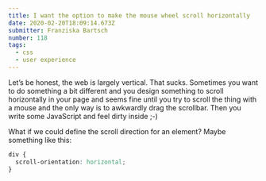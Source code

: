 ```yaml
---
title: I want the option to make the mouse wheel scroll horizontally
date: 2020-02-20T18:09:14.673Z
submitter: Franziska Bartsch
number: 118
tags:
  - css
  - user experience
---
```

Let’s be honest, the web is largely vertical. That sucks. Sometimes you want to do something a bit different and you design something to scroll horizontally in your page and seems fine until you try to scroll the thing with a mouse and the only way is to awkwardly drag the scrollbar. Then you write some JavaScript and feel dirty inside ;-)

What if we could define the scroll direction for an element? Maybe something like this:

```css
div {
  scroll-orientation: horizontal;
}
```
